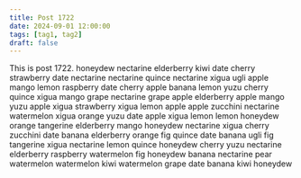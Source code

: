 ```yaml
---
title: Post 1722
date: 2024-09-01 12:00:00
tags: [tag1, tag2]
draft: false
---
```

This is post 1722.
honeydew
nectarine
elderberry
kiwi
date
cherry
strawberry
date
nectarine
nectarine
quince
nectarine
xigua
ugli
apple
mango
lemon
raspberry
date
cherry
apple
banana
lemon
yuzu
cherry
quince
xigua
mango
grape
nectarine
grape
apple
elderberry
apple
mango
yuzu
apple
xigua
strawberry
xigua
lemon
apple
apple
zucchini
nectarine
watermelon
xigua
orange
yuzu
date
apple
xigua
lemon
lemon
honeydew
orange
tangerine
elderberry
mango
honeydew
nectarine
xigua
cherry
zucchini
date
banana
elderberry
orange
fig
quince
date
banana
ugli
fig
tangerine
xigua
nectarine
lemon
quince
honeydew
cherry
yuzu
nectarine
elderberry
raspberry
watermelon
fig
honeydew
banana
nectarine
pear
watermelon
watermelon
kiwi
watermelon
grape
date
banana
kiwi
honeydew
